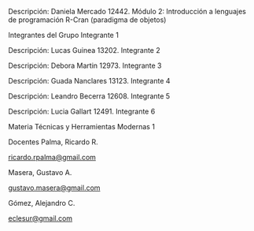 

Descripción: Daniela Mercado 12442.
Módulo 2: Introducción a lenguajes de programación R-Cran (paradigma de objetos)

Integrantes del Grupo
Integrante 1

Descripción: Lucas Guinea 13202.
Integrante 2

Descripción: Debora Martin 12973.
Integrante 3

Descripción: Guada Nanclares 13123.
Integrante 4

Descripción: Leandro Becerra 12608.
Integrante 5

Descripción: Lucia Gallart 12491.
Integrante 6

Materia
Técnicas y Herramientas Modernas 1

Docentes
Palma, Ricardo R.

ricardo.rpalma@gmail.com

Masera, Gustavo A.

gustavo.masera@gmail.com

Gómez, Alejandro C.

eclesur@gmail.com

